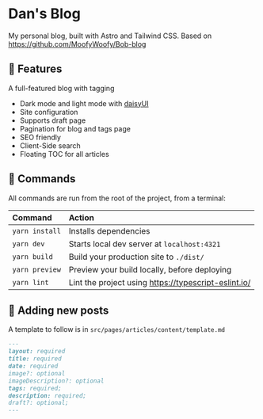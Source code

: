 # Dan's Blog

My personal blog, built with Astro and Tailwind CSS. Based on <https://github.com/MoofyWoofy/Bob-blog>


## :dizzy: Features

A full-featured blog with tagging
- Dark mode and light mode with [daisyUI](https://daisyui.com/)
- Site configuration
- Supports draft page
- Pagination for blog and tags page
- SEO friendly
- Client-Side search
- Floating TOC for all articles

## 🧞 Commands

All commands are run from the root of the project, from a terminal:

| Command        | Action                                                 |
| :------------- | :----------------------------------------------------- |
| `yarn install` | Installs dependencies                                  |
| `yarn dev`     | Starts local dev server at `localhost:4321`            |
| `yarn build`   | Build your production site to `./dist/`                |
| `yarn preview` | Preview your build locally, before deploying           |
| `yarn lint`    | Lint the project using <https://typescript-eslint.io/> |


## :rocket: Adding new posts
A template to follow is in `src/pages/articles/content/template.md`
```md
---
layout: required
title: required
date: required
image?: optional
imageDescription?: optional
tags: required;
description: required;
draft?: optional;
---
```

